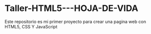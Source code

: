 # Taller-HTML5---HOJA-DE-VIDA
Este repositorio es mi primer proyecto para crear una pagina web con HTML5, CSS Y JavaScript
